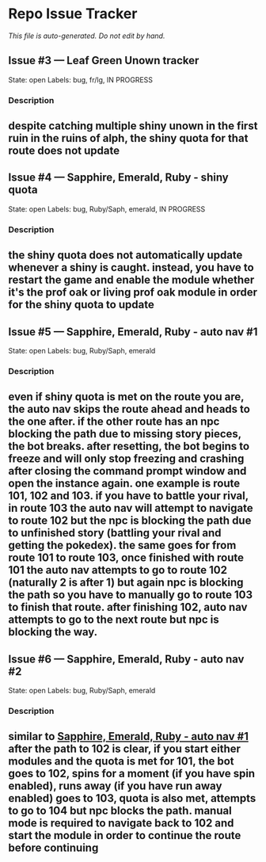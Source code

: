 # Repo Issue Tracker

_This file is auto-generated. Do not edit by hand._

## Issue #3 — Leaf Green Unown tracker
State: open
Labels: bug, fr/lg, IN PROGRESS

### Description
despite catching multiple shiny unown in the first ruin in the ruins of alph, the shiny quota for that route does not update
---

## Issue #4 — Sapphire, Emerald, Ruby - shiny quota
State: open
Labels: bug, Ruby/Saph, emerald, IN PROGRESS

### Description
the shiny quota does not automatically update whenever a shiny is caught. instead, you have to restart the game and enable the module whether it's the prof oak or living prof oak module in order for the shiny quota to update
---

## Issue #5 — Sapphire, Emerald, Ruby - auto nav #1
State: open
Labels: bug, Ruby/Saph, emerald

### Description
even if shiny quota is met on the route you are, the auto nav skips the route ahead and heads to the one after. if the other route has an npc blocking the path due to missing story pieces, the bot breaks. after resetting, the bot begins to freeze and will only stop freezing and crashing after closing the command prompt window and open the instance again. one example is route 101, 102 and 103. if you have to battle your rival, in route 103 the auto nav will attempt to navigate to route 102 but the npc is blocking the path due to unfinished story (battling your rival and getting the pokedex). the same goes for from route 101 to route 103, once finished with route 101 the auto nav attempts to go to route 102 (naturally 2 is after 1) but again npc is blocking the path so you have to manually go to route 103 to finish that route. after finishing 102, auto nav attempts to go to the next route but npc is blocking the way.
---

## Issue #6 — Sapphire, Emerald, Ruby - auto nav #2
State: open
Labels: bug, Ruby/Saph, emerald

### Description
similar to [Sapphire, Emerald, Ruby - auto nav #1](https://github.com/highvoltaage/pokebot-prof-oak/issues/5) after the path to 102 is clear, if you start either modules and the quota is met for 101, the bot goes to 102, spins for a moment (if you have spin enabled), runs away (if you have run away enabled) goes to 103, quota is also met, attempts to go to 104 but npc blocks the path. manual mode is required to navigate back to 102 and start the module in order to continue the route before continuing
---

